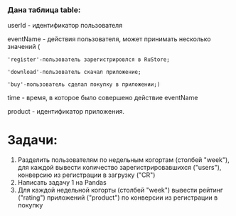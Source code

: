### Дана таблица table:
  userId - идентификатор пользователя
  
  eventName - действия пользователя, может принимать несколько значений (
      
    'register'-пользователь зарегистрировлся в RuStore;
      
    'download'-пользователь скачал приложение;
      
    'buy'-пользователь сделал покупку в приложении;)
  
  time - время, в которое было совершено действие eventName
  
  product - идентификатор приложения.

# Задачи:
1) Разделить пользователям по недельным когортам (столбей "week"), для каждой вывести количество зарегистрировавшихся ("users"), конверсию из регистрации в загрузку ("CR")
2) Написать задачу 1 на Pandas
3) Для каждой недельной когорты (столбей "week") вывести рейтинг ("rating") приложений ("product") по конверсии из регистрации в покупку
